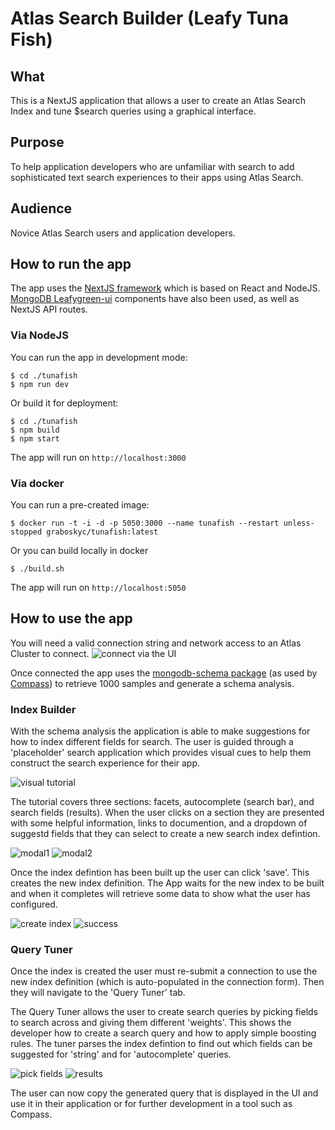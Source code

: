 # Atlas Search Builder (Leafy Tuna Fish)
## What
This is a NextJS application that allows a user to create an Atlas Search Index and tune $search queries using a graphical interface.
## Purpose
To help application developers who are unfamiliar with search to add sophisticated text search experiences to their apps using Atlas Search.
## Audience
Novice Atlas Search users and application developers.

## How to run the app
The app uses the [NextJS framework](https://nextjs.org/) which is based on React and NodeJS. [MongoDB Leafygreen-ui](https://www.mongodb.design/) components have also been used, as well as NextJS API routes.

### Via NodeJS

You can run the app in development mode:
```
$ cd ./tunafish
$ npm run dev
```
Or build it for deployment:
```
$ cd ./tunafish
$ npm build
$ npm start
```
The app will run on `http://localhost:3000`

### Via docker

You can run a pre-created image:
```
$ docker run -t -i -d -p 5050:3000 --name tunafish --restart unless-stopped graboskyc/tunafish:latest
```

Or you can build locally in docker
```
$ ./build.sh
```
The app will run on `http://localhost:5050`

## How to use the app
You will need a valid connection string and network access to an Atlas Cluster to connect.
![connect via the UI](connect.png)

Once connected the app uses the [mongodb-schema package](https://www.npmjs.com/package/mongodb-schema) (as used by [Compass](https://www.mongodb.com/products/tools/compass)) to retrieve 1000 samples and generate a schema analysis.

### Index Builder
With the schema analysis the application is able to make suggestions for how to index different fields for search. The user is guided through a 'placeholder' search application which provides visual cues to help them construct the search experience for their app.

![visual tutorial](tutorial.png)

The tutorial covers three sections: facets, autocomplete (search bar), and search fields (results). When the user clicks on a section they are presented with some helpful information, links to documention, and a dropdown of suggestd fields that they can select to create a new search index defintion.

![modal1](modal1.png) ![modal2](modal2.png)

Once the index defintion has been built up the user can click 'save'. This creates the new index definition. The App waits for the new index to be built and when it completes will retrieve some data to show what the user has configured.

![create index](create_index.png) ![success](index_success.png)

### Query Tuner
Once the index is created the user must re-submit a connection to use the new index definition (which is auto-populated in the connection form). Then they will navigate to the 'Query Tuner' tab.

The Query Tuner allows the user to create search queries by picking fields to search across and giving them different 'weights'. This shows the developer how to create a search query and how to apply simple boosting rules. The tuner parses the index defintion to find out which fields can be suggested for 'string' and for 'autocomplete' queries.

![pick fields](tuner1.png) ![results](tuner2.png)

The user can now copy the generated query that is displayed in the UI and use it in their application or for further development in a tool such as Compass.
